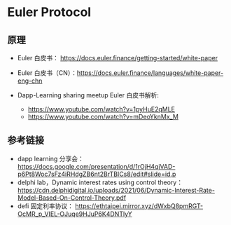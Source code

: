 # Euler Protocol

## 原理

- Euler 白皮书： <https://docs.euler.finance/getting-started/white-paper>
- Euler 白皮书（CN）：<https://docs.euler.finance/languages/white-paper-eng-chn>

- Dapp-Learning sharing meetup Euler 白皮书解析:

  - <https://www.youtube.com/watch?v=1pyHuE2qMLE>
  - <https://www.youtube.com/watch?v=mDeoYknMx_M>

## 参考链接

- dapp learning 分享会：
  <https://docs.google.com/presentation/d/1rOjH4qjVAD-p6Pt8Woc7sFz4iRHdgZB6nt2BrTBICs8/edit#slide=id.p>
- delphi lab，Dynamic interest rates using control theory：
  <https://cdn.delphidigital.io/uploads/2021/06/Dynamic-Interest-Rate-Model-Based-On-Control-Theory.pdf>
- defi 固定利率协议： <https://ethtaipei.mirror.xyz/dWxbQ8pmRGT-OcMR_p_VIEL-OJuqe9HJuP6K4DNTlyY>
